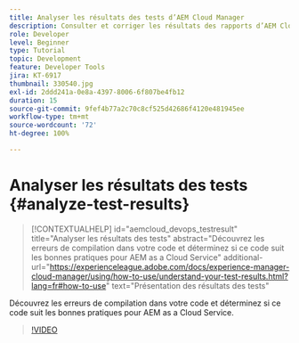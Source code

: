 ```yaml
---
title: Analyser les résultats des tests d’AEM Cloud Manager
description: Consulter et corriger les résultats des rapports d’AEM Cloud Manager
role: Developer
level: Beginner
type: Tutorial
topic: Development
feature: Developer Tools
jira: KT-6917
thumbnail: 330540.jpg
exl-id: 2ddd241a-0e8a-4397-8006-6f807be4fb12
duration: 15
source-git-commit: 9fef4b77a2c70c8cf525d42686f4120e481945ee
workflow-type: tm+mt
source-wordcount: '72'
ht-degree: 100%

---
```


# Analyser les résultats des tests {#analyze-test-results}

>[!CONTEXTUALHELP]
>id="aemcloud_devops_testresult"
>title="Analyser les résultats des tests"
>abstract="Découvrez les erreurs de compilation dans votre code et déterminez si ce code suit les bonnes pratiques pour AEM as a Cloud Service"
>additional-url="https://experienceleague.adobe.com/docs/experience-manager-cloud-manager/using/how-to-use/understand-your-test-results.html?lang=fr#how-to-use" text="Présentation des résultats des tests"

Découvrez les erreurs de compilation dans votre code et déterminez si ce code suit les bonnes pratiques pour AEM as a Cloud Service.

>[!VIDEO](https://video.tv.adobe.com/v/330540?quality=12&learn=on)
